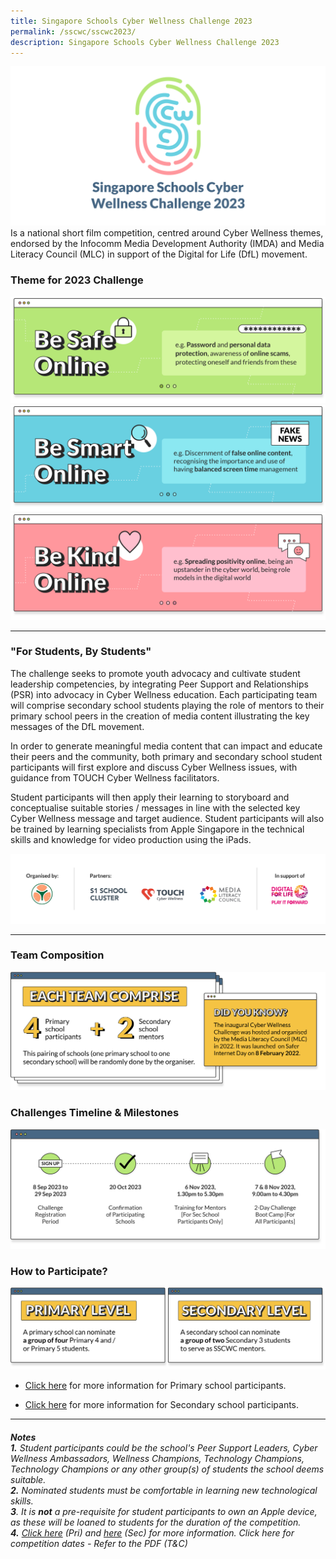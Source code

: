 ```yaml
---
title: Singapore Schools Cyber Wellness Challenge 2023
permalink: /sscwc/sscwc2023/
description: Singapore Schools Cyber Wellness Challenge 2023
---
```

![SSCWC 2023 ](/images/Sscwc/sscwc%202023%20landing.png)<br> 
Is a national short film competition,
centred around Cyber Wellness themes, endorsed by the Infocomm Media Development Authority
(IMDA) and Media Literacy Council (MLC) in support of the Digital for Life (DfL) movement. 

### **Theme for 2023 Challenge**

![Be Safe Online](/images/Sscwc/be%20safe%20online.png)
![Be Smart Online](/images/Sscwc/be%20smart%20online.png)
![Be Kind Online](/images/Sscwc/be%20kind%20online.png)

--- 
### **"For Students, By Students"** 
The challenge seeks to promote youth advocacy and cultivate student leadership competencies, by integrating Peer Support and Relationships (PSR) into advocacy in Cyber Wellness education. Each participating team will comprise secondary school students playing the role of mentors to their primary school peers in the creation of media content illustrating the key messages of the DfL movement.

In order to generate meaningful media content that can impact and educate their peers and the
community, both primary and secondary school student participants will first explore and discuss Cyber Wellness issues, with guidance from TOUCH Cyber Wellness facilitators.

Student participants will then apply their learning to storyboard and conceptualise suitable stories /
messages in line with the selected key Cyber Wellness message and target audience. Student
participants will also be trained by learning specialists from Apple Singapore in the technical skills and knowledge for video production using the iPads.

![Organisers Banner](/images/Sscwc/features%20logos.png)

---

### **Team Composition**

![Team comprise](/images/Sscwc/team%20comprise.png)


### **Challenges Timeline &amp; Milestones**

![Timeline](/images/Sscwc/timeline.png)

### **How to Participate?**

![Participants](/images/Sscwc/pri%20&amp;%20sec%20participants.png)
* [Click here](https://www.yiochukangsec.moe.edu.sg/) for more information for Primary school participants.

* [Click here](https://www.yiochukangsec.moe.edu.sg/) for more information for Secondary school participants.

---

###### **Notes** <br>**1.** Student participants could be the school's Peer Support Leaders, Cyber Wellness Ambassadors, Wellness Champions, Technology Champions, Technology Champions or any other group(s) of students the school deems suitable. <br>**2.** Nominated students must be comfortable in learning new technological skills. <br>**3**. It is **not** a pre-requisite for student participants to own an Apple device, as these will be loaned to students for the duration of the competition. <br>**4.** [Click here](https://www.yiochukangsec.moe.edu.sg/) (Pri) and [here](https://www.yiochukangsec.moe.edu.sg/) (Sec) for more information. Click here for competition dates - Refer to the PDF (T&amp;C)